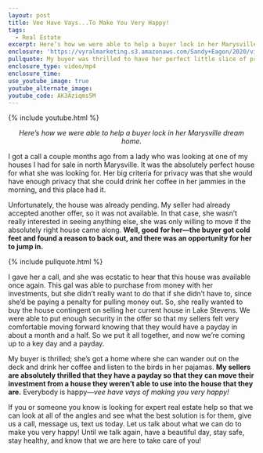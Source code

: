 ```yaml
---
layout: post
title: Vee Have Vays...To Make You Very Happy!
tags:
  - Real Estate
excerpt: Here’s how we were able to help a buyer lock in her Marysville dream home.
enclosure: 'https://vyralmarketing.s3.amazonaws.com/Sandy+Eagon/2020/videoplayback+(4).mp4'
pullquote: My buyer was thrilled to have her perfect little slice of privacy.
enclosure_type: video/mp4
enclosure_time:
use_youtube_image: true
youtube_alternate_image:
youtube_code: AK3Aziqms5M
---
```


{% include youtube.html %}

<p style="text-align: center;"><em>Here’s how we were able to help a buyer lock in her Marysville dream home.</em></p>

I got a call a couple months ago from a lady who was looking at one of my houses I had for sale in north Marysville. It was the absolutely perfect house for what she was looking for. Her big criteria for privacy was that she would have enough privacy that she could drink her coffee in her jammies in the morning, and this place had it.&nbsp;

Unfortunately, the house was already pending. My seller had already accepted another offer, so it was not available. In that case, she wasn’t really interested in seeing anything else, she was only willing to move if the absolutely right house came along. **Well, good for her—the buyer got cold feet and found a reason to back out, and there was an opportunity for her to jump in.**

{% include pullquote.html %}

I gave her a call, and she was ecstatic to hear that this house was available once again. This gal was able to purchase from money with her investments, but she didn’t really want to do that if she didn’t have to, since she’d be paying a penalty for pulling money out. So, she really wanted to buy the house contingent on selling her current house in Lake Stevens. We were able to put enough security in the offer so that my sellers felt very comfortable moving forward knowing that they would have a payday in about a month and a half. So we put it all together, and now we’re coming up to a key day and a payday.&nbsp;

My buyer is thrilled; she’s got a home where she can wander out on the deck and drink her coffee and listen to the birds in her pajamas. **My sellers are absolutely thrilled that they have a payday so that they can move their investment from a house they weren’t able to use into the house that they are.** Everybody is happy—*vee have vays of making you very happy\!&nbsp;*

If you or someone you know is looking for expert real estate help so that we can look at all of the angles and see what the best solution is for them, give us a call, message us, text us today. Let us talk about what we can do to make you very happy\! Until we talk again, have a beautiful day, stay safe, stay healthy, and know that we are here to take care of you\!